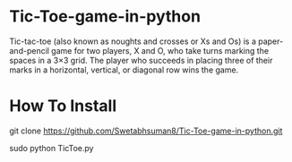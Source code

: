 # Tic-Toe-game-in-python
Tic-tac-toe (also known as noughts and crosses or Xs and Os) is a paper-and-pencil game for two players, X and O, who take turns marking the spaces in a 3×3 grid. The player who succeeds in placing three of their marks in a horizontal, vertical, or diagonal row wins the game.

# How To Install
git clone https://github.com/Swetabhsuman8/Tic-Toe-game-in-python.git

sudo python TicToe.py
